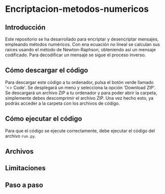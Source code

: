 # Encriptacion-metodos-numericos

## Introducción 
Este repositorio se ha desarrollado para encriptar y desencriptar mensajes, empleando métodos numéricos. Con ena ecuación no lineal se calculan sus raíces usando el método de Newton-Raphson, obteniendo así un mensaje codificado. Para decodificar un mensaje se sigue el proceso inverso. 

## Cómo descargar el código
Para descargar este código a tu ordenador, pulsa el botón verde llamado '<> Code'. Se desplegará un menú y selecciona la opción 'Download ZIP'. Se descargará un archivo ZIP a tu ordenador y para poder abrir la carpeta, simplemente debes descomprimir el archivo ZIP. Una vez hecho esto, ya podrás acceder a la carpeta con los archivos de código.

## Cómo ejecutar el código
Para que el código se ejecute correctamente, debe ejecutar el código del archivo `run.py`.

## Archivos

## Limitaciones

## Paso a paso
